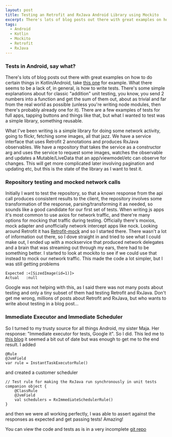 ```yaml
---
layout: post
title: Testing an Retrofit and RxJava Android Library using Mockito
excerpt: There's lots of blog posts out there with great examples on how to do certain things in Kotlin/Android. What there seems to be a lack of, in general, is how to write tests, how to write tests for complex apps, or libraries.
tags:
  - Android
  - Kotlin
  - Mockito
  - Retrofit
  - RxJava
---
```


### __Tests in Android, say what?__
There's lots of blog posts out there with great examples on how to do certain things in Kotlin/Android, take [this one](/android-viewpager2/) for example. What there seems to be a lack of, in general, is how to write tests. There's some simple explanations about for classic "addition" unit testing, you know, you send 2 numbers into a function and get the sum of them out, about as trivial and far from the real world as possible (unless you're writing node modules, then there's probably already one for it). There are a few examples of tests for full apps, tapping buttons and things like that, but what I wanted to test was a simple library, something reusable.

What I've been writing is a simple library for doing some network activity, going to flickr, fetching some images, all that jazz. We have a service interface that uses Retrofit 2 annotations and produces RxJava observables. We have a repository that takes the service as a constructor arg and uses the service to request some images, watches the observable and updates a Mutable/LiveData that an app/viewmodel/etc can observe for changes. This will get more complicated later involving pagination and updating etc, but this is the state of the library as I want to test it.

### __Repository testing and mocked network calls__
Initially I want to test the repository, so that a known response from the api call produces consistent results to the client, the repository involves some transformation of the response, parsing/transforming it as needed, so sounds like a good candidate for our first set of tests. When writing js apps it's most common to use axios for network traffic, and there're many options for mocking that traffic during testing. Officially there's moxios, mock adapter and unofficially network intercept apps like nock. Looking around Retrofit it has [Retrofit-mock](https://github.com/square/Retrofit/tree/master/Retrofit-mock) and so I started there. There wasn't a lot of information out there, so I dove straight in and tried to see what I could make out, I ended up with a mockservice that produced network delegates and a brain that was streaming out through my ears, there had to be something better. I started to look at mockito to see if we could use that instead to mock our network traffic. This made the code a lot simpler, but I was still getting problems 
```
Expected :<[SizedImage(id=1)]>
Actual   :null
```
Google was not helping with this, as I said there was not many posts about testing and only a tiny subset of them had testing Retrofit and RxJava. Don't get me wrong, millions of posts about Retrofit and RxJava, but who wants to write about testing in a blog post...

### Immediate Executor and Immediate Scheduler
So I turned to my trusty source for all things Android, my sister Maja. Her response: "Immediate executor for tests, Google it". So I did. This led me to [this blog](https://www.codexpedia.com/android/unit-test-Retrofit-2-RxJava-2-and-livedata-in-android/) it seemed a bit out of date but was enough to get me to the end result. I added
```
@Rule
@JvmField
var rule = InstantTaskExecutorRule()
```
and created a customer scheduler
```
// Test rule for making the RxJava run synchronously in unit tests
companion object {
    @ClassRule
    @JvmField
    val schedulers = RxImmediateSchedulerRule()
}
```
and then we were all working perfectly, I was able to assert against the responses as expected and get passing tests!
Amazing!

You can view the code and tests as is in a very incomplete [git repo](https://github.com/gabriel403/AndroidTesting)
